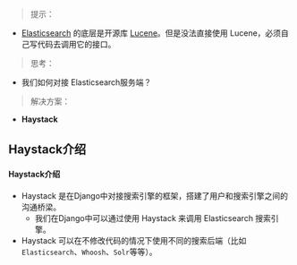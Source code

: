 
> 提示：
* [Elasticsearch](https://www.elastic.co/) 的底层是开源库 [Lucene](https://lucene.apache.org/)。但是没法直接使用 Lucene，必须自己写代码去调用它的接口。

> 思考：
* 我们如何对接 Elasticsearch服务端？

> 解决方案：
* **Haystack**

##  Haystack介绍

#### Haystack介绍

* Haystack 是在Django中对接搜索引擎的框架，搭建了用户和搜索引擎之间的沟通桥梁。
    * 我们在Django中可以通过使用 Haystack 来调用 Elasticsearch 搜索引擎。
* Haystack 可以在不修改代码的情况下使用不同的搜索后端（比如 `Elasticsearch`、`Whoosh`、`Solr`等等）。

